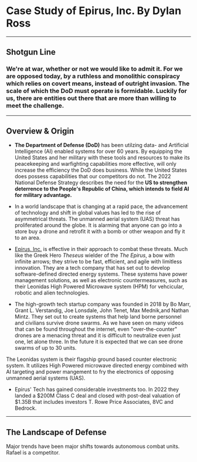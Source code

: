 # Case Study of Epirus, Inc.                                    By Dylan Ross

---
## Shotgun Line
###  **We're at war**, whether or not we would like to admit it. For we are opposed today, by a ruthless and monolithic conspiracy which relies on covert means, instead of outright invasion. The scale of which the DoD must operate is formidable. Luckily for us, there are entities out there that are more than willing to meet the challenge.

---

## Overview & Origin
* **The Department of Defense (DoD)** has been utilzing data- and Artificial Intelligence (AI) enabled systems for over 60 years. By equipping the United States and her military with these tools and resources to make its peacekeeping and warfighting capabilities more effective, will only increase the efficiency the DoD does business.  While the United States does possess capabilities that our competitors do not. The 2022 National Defense Strategy describes the need for the **US to strengthen deterrence to the People's Republic of China, which intends to field AI for military advantage.**

* In a world landscape that is changing at a rapid pace, the advancement of technology and shift in global values has led to the rise of asymmetrical threats. The unmanned aerial system (UAS) threat has proliferated around the globe. It is alarming that anyone can go into a store buy a drone and retrofit it with a bomb or other weapon and fly it to an area.

* [Epirus, Inc.](https://www.epirusinc.com) is effective in their approach to combat these threats. Much like the Greek Hero *Theseus* wielder of the  *The Epirus*, a bow with infinite arrows; they strive to be fast, efficient, and agile with limitless innovation. They are a tech company that has set out to develop software-defined directed energy systems. These systems have power management solutions, as well as electronic countermeasures, such as their Leonidas High Powered Microwave system (HPM) for vehcicular, robotic and alien technologies.  

* The high-growth tech startup company was founded in 2018 by Bo Marr, Grant L. Verstandig, Joe Lonsdale, John Tenet, Max Mednik,and Nathan Mintz. They set out to create systems that help land borne personnel and civilians survive drone swarms. As we have seen on many videos that can be found throughout the internet, even "over-the-counter" drones are a menacing threat and it is difficult to neutralize even just one, let alone three. In the future it is expected that we can see drone swarms of up to 30 units.

The Leonidas system is their flagship ground based counter electronic system. It utilizes High Powered microwave directed energy combined with AI targeting and power mangement to fry the electronics of opposing unmanned aerial systems (UAS). 

* Epirus' Tech has gained considerable investments too. In 2022 they landed a $200M Class C deal and closed with post-deal valuation of $1.35B that includes investors T. Rowe Price Associates, 8VC and Bedrock. 

---

## The Landscape of Defense

Major trends have been major shifts towards autonomous combat units. Rafael is a competitor. 